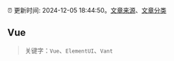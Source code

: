 :alarm_clock: 更新时间: 2024-12-05 18:44:50。[文章来源](/README.md)、[文章分类](/TAGS.md)

## Vue


> 关键字：`Vue`、`ElementUI`、`Vant`



